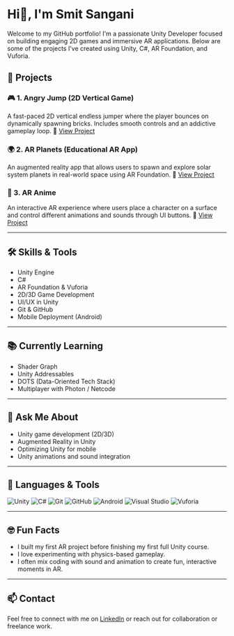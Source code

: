 #          Hi👋, I'm Smit Sangani

Welcome to my GitHub portfolio! I'm a passionate Unity Developer focused on building engaging 2D games and immersive AR applications. Below are some of the projects I’ve created using Unity, C#, AR Foundation, and Vuforia.

## 🚀 Projects

### 🎮 1. Angry Jump (2D Vertical Game)
A fast-paced 2D vertical endless jumper where the player bounces on dynamically spawning bricks. Includes smooth controls and an addictive gameplay loop.
🔗 [View Project](https://github.com/Smit2436/Angry-Jump-)

### 🌍 2. AR Planets (Educational AR App)
An augmented reality app that allows users to spawn and explore solar system planets in real-world space using AR Foundation.
🔗 [View Project](https://github.com/Smit2436/AR-planets)

### 🧍 3. AR Anime
An interactive AR experience where users place a character on a surface and control different animations and sounds through UI buttons.
🔗 [View Project](https://github.com/Smit2436/AR-Anime)

---

## 🛠 Skills & Tools
- Unity Engine
- C#
- AR Foundation & Vuforia
- 2D/3D Game Development
- UI/UX in Unity
- Git & GitHub
- Mobile Deployment (Android)

---

## 📚 Currently Learning
- Shader Graph
- Unity Addressables
- DOTS (Data-Oriented Tech Stack)
- Multiplayer with Photon / Netcode

---

## 💬 Ask Me About
- Unity game development (2D/3D)
- Augmented Reality in Unity
- Optimizing Unity for mobile
- Unity animations and sound integration

---

## 🧰 Languages & Tools
![Unity](https://img.shields.io/badge/-Unity-000?style=flat&logo=unity)
![C#](https://img.shields.io/badge/-C%23-239120?style=flat&logo=c-sharp&logoColor=white)
![Git](https://img.shields.io/badge/-Git-F05032?style=flat&logo=git&logoColor=white)
![GitHub](https://img.shields.io/badge/-GitHub-181717?style=flat&logo=github)
![Android](https://img.shields.io/badge/-Android-3DDC84?style=flat&logo=android&logoColor=white)
![Visual Studio](https://img.shields.io/badge/-Visual%20Studio-5C2D91?style=flat&logo=visual-studio&logoColor=white)
![Vuforia](https://img.shields.io/badge/-Vuforia-3776AB?style=flat)

---

## 🤓 Fun Facts
- I built my first AR project before finishing my first full Unity course.
- I love experimenting with physics-based gameplay.
- I often mix coding with sound and animation to create fun, interactive moments in AR.

---


## 📫 Contact
Feel free to connect with me on [LinkedIn](https://www.linkedin.com/in/smit-sangani-370260255/) or reach out for collaboration or freelance work.
